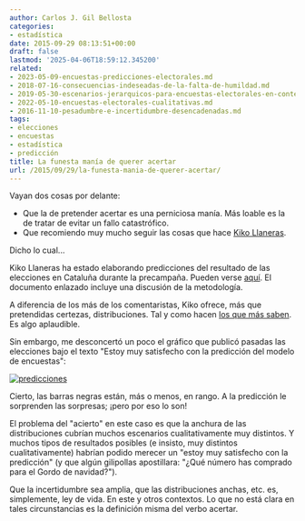 ```yaml
---
author: Carlos J. Gil Bellosta
categories:
- estadística
date: 2015-09-29 08:13:51+00:00
draft: false
lastmod: '2025-04-06T18:59:12.345200'
related:
- 2023-05-09-encuestas-predicciones-electorales.md
- 2018-07-16-consecuencias-indeseadas-de-la-falta-de-humildad.md
- 2019-05-30-escenarios-jerarquicos-para-encuestas-electorales-en-contextos-multipartidistas.md
- 2022-05-10-encuestas-electorales-cualitativas.md
- 2016-11-10-pesadumbre-e-incertidumbre-desencadenadas.md
tags:
- elecciones
- encuestas
- estadística
- predicción
title: La funesta manía de querer acertar
url: /2015/09/29/la-funesta-mania-de-querer-acertar/
---
```


Vayan dos cosas por delante:

* Que la de pretender acertar es una perniciosa manía. Más loable es la de tratar de evitar un fallo catastrófico.
* Que recomiendo muy mucho seguir las cosas que hace [Kiko Llaneras](https://twitter.com/kikollan).

Dicho lo cual...

Kiko Llaneras ha estado elaborando predicciones del resultado de las elecciones en Cataluña durante la precampaña. Pueden verse [aquí](http://www.elespanol.com/elecciones-catalanas/como-votaran-los-catalanes-una-prediccion-del-27s-a-partir-de-las-encuestas/). El documento enlazado incluye una discusión de la metodología.

A diferencia de los más de los comentaristas, Kiko ofrece, más que pretendidas certezas, distribuciones. Tal y como hacen [los que más saben](https://datanalytics.com/2011/10/19/visualizacion-de-la-incertidumbre-sobre-el-futuro/). Es algo aplaudible.

Sin embargo, me desconcertó un poco el gráfico que publicó pasadas las elecciones bajo el texto "Estoy muy satisfecho con la predicción del modelo de encuestas":

[![predicciones](/wp-uploads/2015/09/predicciones.png#center)
](/wp-uploads/2015/09/predicciones.png#center)

Cierto, las barras negras están, más o menos, en rango. A la predicción le sorprenden las sorpresas; ¡pero por eso lo son!

El problema del "acierto" en este caso es que la anchura de las distribuciones cubrían muchos escenarios cualitativamente muy distintos. Y muchos tipos de resultados posibles (e insisto, muy distintos cualitativamente) habrían podido merecer un "estoy muy satisfecho con la predicción" (y que algún gilipollas apostillara: "¿Qué número has comprado para el Gordo de navidad?").

Que la incertidumbre sea amplia, que las distribuciones anchas, etc. es, simplemente, ley de vida. En este y otros contextos. Lo que no está clara en tales circunstancias es la definición misma del verbo acertar.